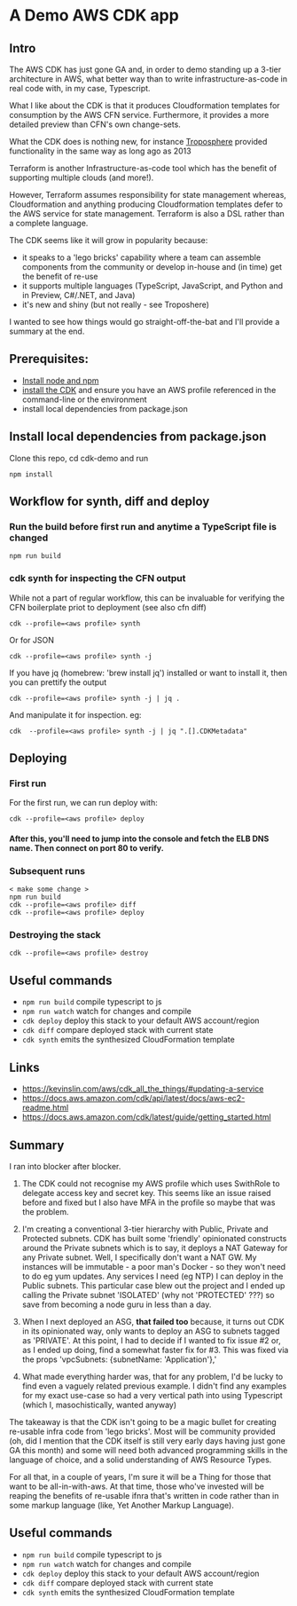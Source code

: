 # A Demo AWS CDK app

## Intro

The AWS CDK has just gone GA and, in order to demo standing up a 3-tier architecture in AWS, what better way than to write infrastructure-as-code in real code with, in my case, Typescript.

What I like about the CDK is that it produces Cloudformation templates for consumption by the AWS CFN service. Furthermore, it provides a more detailed preview than CFN's own change-sets.

What the CDK does is nothing new, for instance [Troposphere](https://github.com/cloudtools/troposphere) provided functionality in the same way as long ago as 2013

Terraform is another Infrastructure-as-code tool which has the benefit of supporting multiple clouds (and more!).

However, Terraform assumes responsibility for state management whereas, Cloudformation and anything producing Cloudformation templates defer to the AWS service for state management. Terraform is also a DSL rather than a complete language.

The CDK seems like it will grow in popularity because:

- it speaks to a 'lego bricks' capability where a team can assemble components from the community or develop in-house and (in time) get the benefit of re-use
- it supports multiple languages (TypeScript, JavaScript, and Python  and in Preview, C#/.NET, and Java)
- it's new and shiny (but not really - see Troposhere)

I wanted to see how things would go straight-off-the-bat and I'll provide a summary at the end.

## Prerequisites:

- [Install node and npm](https://nodejs.org/en/download/)
- [install the CDK](https://docs.aws.amazon.com/cdk/latest/guide/getting_started.html) and ensure you have an AWS profile referenced in the command-line or the environment
- install local dependencies from package.json 

## Install local dependencies from package.json 

Clone this repo, cd cdk-demo and run

```
npm install
```

## Workflow for synth, diff and deploy


### Run the build before first run and anytime a TypeScript file is changed

```
npm run build
```

### cdk synth for inspecting the CFN output

While not a part of regular workflow, this can be invaluable for verifying the CFN boilerplate priot to deployment (see also cfn diff)

```
cdk --profile=<aws profile> synth
```

Or for JSON

```
cdk --profile=<aws profile> synth -j
```

If you have jq (homebrew: 'brew install jq') installed or want to install it, then you can prettify the output

```
cdk --profile=<aws profile> synth -j | jq .
```

And manipulate it for inspection. eg:

```
cdk  --profile=<aws profile> synth -j | jq ".[].CDKMetadata"
```

## Deploying


### First run

For the first run, we can run deploy with:

```
cdk --profile=<aws profile> deploy
```

#### After this, you'll need to jump into the console and fetch the ELB DNS name. Then connect on port 80 to verify. 


### Subsequent runs

```
< make some change >
npm run build
cdk --profile=<aws profile> diff
cdk --profile=<aws profile> deploy
```

### Destroying the stack

```
cdk --profile=<aws profile> destroy
```


## Useful commands

 * `npm run build`   compile typescript to js
 * `npm run watch`   watch for changes and compile
 * `cdk deploy`      deploy this stack to your default AWS account/region
 * `cdk diff`        compare deployed stack with current state
 * `cdk synth`       emits the synthesized CloudFormation template


## Links

- https://kevinslin.com/aws/cdk_all_the_things/#updating-a-service
- https://docs.aws.amazon.com/cdk/api/latest/docs/aws-ec2-readme.html
- https://docs.aws.amazon.com/cdk/latest/guide/getting_started.html


## Summary

I ran into blocker after blocker. 

1. The CDK could not recognise my AWS profile which uses SwithRole to delegate access key and secret key. This seems like an issue raised before and fixed but I also have MFA in the profile so maybe that was the problem.

2. I'm creating a conventional 3-tier hierarchy with Public, Private and Protected subnets. CDK has built some 'friendly' opinionated constructs around the Private subnets which is to say, it deploys a NAT Gateway for any Private subnet. Well, I specifically don't want a NAT GW. My instances will be immutable - a poor man's Docker - so they won't need to do eg yum updates. Any services I need (eg NTP) I can deploy in the Public subnets. This particular case blew out the project and I ended up calling the Private subnet 'ISOLATED' (why not 'PROTECTED' ???) so save from becoming a node guru in less than a day.

3. When I next deployed an ASG, **that failed too** because, it turns out CDK in its opinionated way, only wants to deploy an ASG to subnets tagged as 'PRIVATE'. At this point, I had to decide if I wanted to fix issue #2 or, as I ended up doing, find a somewhat faster fix for #3. This was fixed via the props 'vpcSubnets: {subnetName: 'Application'},'

4. What made everything harder was, that for any problem, I'd be lucky to find even a vaguely related previous example. I didn't find any examples for my exact use-case so had a very vertical path into using Typescript (which I, masochistically, wanted anyway)

The takeaway is that the CDK isn't going to be a magic bullet for creating re-usable infra code from 'lego bricks'. Most will be community provided (oh, did I mention that the CDK itself is still very early days having just gone GA this month) and some will need both advanced programming skills in the language of choice, and a solid understanding of AWS Resource Types. 

For all that, in a couple of years, I'm sure it will be a Thing for those that want to be all-in-with-aws. At that time, those who've invested will be reaping the benefits of re-usable ifnra that's written in code rather than in some markup language (like, Yet Another Markup Language).


## Useful commands

 * `npm run build`   compile typescript to js
 * `npm run watch`   watch for changes and compile
 * `cdk deploy`      deploy this stack to your default AWS account/region
 * `cdk diff`        compare deployed stack with current state
 * `cdk synth`       emits the synthesized CloudFormation template


